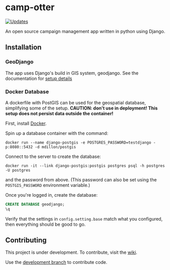 # camp-otter

[![Updates](https://pyup.io/repos/github/Camp-Otter/camp-otter/shield.svg)](https://pyup.io/repos/github/Camp-Otter/camp-otter/)

An open source campaign management app written in python using Django.

## Installation

### GeoDjango
The app uses Django's build in GIS system, geodjango. See the documentation for [setup details](https://docs.djangoproject.com/en/2.0/ref/contrib/gis/install/)

### Docker Database
A dockerfile with PostGIS can be used for the geospatial database, simplifying some of the setup.
**CAUTION: don't use in deployment! This setup does not persist data outside the container!**

First, install [Docker](https://www.docker.com/).

Spin up a database container with the command:
```shell
docker run --name django-postgis -e POSTGRES_PASSWORD=testdjango -p:8080::5432 -d mdillon/postgis
```

Connect to the server to create the database:
```shell
docker run -it --link django-postgis:postgis postgres psql -h postgres -U postgres
```
and the password from above. (This password can also be set using the `POSTGIS_PASSWORD` environment variable.)

Once you're logged in, create the database:
```sql
CREATE DATABASE geodjango;
\q
```

Verify that the settings in `config.setting.base` match what you configured, then everything should be good to go.

## Contributing
This project is under development.  To contribute, visit the [wiki](https://github.com/Camp-Otter/camp-otter/wiki).

Use the [development branch](https://github.com/Camp-Otter/camp-otter/tree/development) to contribute code.